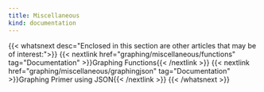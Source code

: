 ```yaml
---
title: Miscellaneous
kind: documentation
---
```


{{< whatsnext desc="Enclosed in this section are other articles that may be of interest:">}}
    {{< nextlink href="graphing/miscellaneous/functions" tag="Documentation" >}}Graphing Functions{{< /nextlink >}}
    {{< nextlink href="graphing/miscellaneous/graphingjson" tag="Documentation" >}}Graphing Primer using JSON{{< /nextlink >}}
{{< /whatsnext >}}